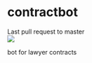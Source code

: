 # contractbot

Last pull request to master<br>
<img src="https://github.com/CyberspaceUZ/contractbot/actions/workflows/ci.yml/badge.svg?branch=pull_request"><br>

bot for lawyer contracts 
